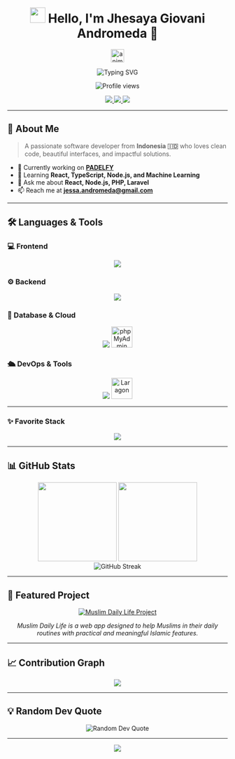 <!-- Header -->
<h1 align="center">
  <img src="https://raw.githubusercontent.com/ABSphreak/readme-emojis/main/wave.gif" width="35px">
  Hello, I'm <b>Jhesaya Giovani Andromeda</b> 👋
</h1>

<!-- Animated Divider -->
<p align="center">
  <img src="https://i.imgur.com/dBaSKWF.gif" height="30" alt="animated line" />
</p>

<!-- Centered Typing SVG (with neon glow) -->
<div align="center">
  <img src="https://readme-typing-svg.herokuapp.com?font=Fira+Code&weight=500&size=24&pause=1000&color=2E9598&center=true&vCenter=true&width=600&lines=Full-Stack+Developer;UI%2FUX+Enthusiast;Open+Source+Contributor;Always+Learning+New+Things&repeat=true" alt="Typing SVG" />
</div>

<!-- Profile Views -->
<p align="center">
  <img src="https://komarev.com/ghpvc/?username=jhesayaa&style=flat-square&color=2E9598" alt="Profile views" />
</p>

<!-- Social Links -->
<p align="center">
  <a href="https://www.linkedin.com/in/jhesaya-giovani-andromeda/">
    <img src="https://img.shields.io/badge/LinkedIn-0077B5?style=for-the-badge&logo=linkedin&logoColor=white" />
  </a>
  <a href="https://www.instagram.com/jhesayaa/">
    <img src="https://img.shields.io/badge/Instagram-E4405F?style=for-the-badge&logo=instagram&logoColor=white" />
  </a>
  <a href="https://muslimdailylife.org/">
    <img src="https://img.shields.io/badge/Muslim_Daily_Life-1A936F?style=for-the-badge&logo=php&logoColor=white" />
  </a>
</p>

---

## 🚀 About Me
> A passionate software developer from **Indonesia 🇮🇩** who loves clean code, beautiful interfaces, and impactful solutions.

- 🔭 Currently working on **[PADELFY](#)**
- 🌱 Learning **React, TypeScript, Node.js, and Machine Learning**
- 💬 Ask me about **React, Node.js, PHP, Laravel**
- 📫 Reach me at **jessa.andromeda@gmail.com**

---

## 🛠️ Languages & Tools

### 💻 Frontend
<div align="center">
  <img src="https://skillicons.dev/icons?i=react,typescript,javascript,html,css,tailwind,figma&perline=7" />
</div>

### ⚙️ Backend
<div align="center">
  <img src="https://skillicons.dev/icons?i=laravel,php,javascript,typescript,nodejs,express,python&perline=7" />
</div>

### 🧰 Database & Cloud
<div align="center">
  <img src="https://skillicons.dev/icons?i=supabase,postgres&perline=7" />
  <img height="48" src="https://www.phpmyadmin.net/static/images/logo.png" alt="phpMyAdmin" title="phpMyAdmin" />
</div>

### 🛳️ DevOps & Tools
<div align="center">
  <img src="https://skillicons.dev/icons?i=docker,git&perline=7" />
  <img height="48" src="https://cdn.simpleicons.org/laragon/0E83CD" alt="Laragon" title="Laragon" />
</div>

---

### ✨ Favorite Stack
<div align="center">
  <img src="https://readme-typing-svg.herokuapp.com?font=Fira+Code&size=22&pause=1500&color=2E9598&width=600&center=true&vCenter=true&lines=⚡+React+%2B+PHP+%2B+Laravel+%2B+TailwindCSS+%2B+Supabase+⚡" />
</div>

---

## 📊 GitHub Stats
<div align="center">
  <img height="180em" src="https://github-readme-stats.vercel.app/api?username=jhesayaa&show_icons=true&theme=tokyonight&include_all_commits=true&count_private=true" />
  <img height="180em" src="https://github-readme-stats.vercel.app/api/top-langs/?username=jhesayaa&layout=compact&langs_count=8&theme=tokyonight" />
</div>

<div align="center">
  <img src="https://streak-stats.demolab.com?user=jhesayaa&theme=tokyonight&border_radius=5" alt="GitHub Streak" />
</div>

---

## 🌟 Featured Project
<div align="center">
  <a href="https://muslimdailylife.org/">
    <img src="https://img.shields.io/badge/Muslim_Daily_Life-Islamic_Web_App-1a936f?style=for-the-badge&logo=php" alt="Muslim Daily Life Project" />
  </a>
  <p><i>Muslim Daily Life is a web app designed to help Muslims in their daily routines with practical and meaningful Islamic features.</i></p>
</div>

---

## 📈 Contribution Graph
<div align="center">
  <img src="https://github-readme-activity-graph.vercel.app/graph?username=jhesayaa&theme=tokyo-night&radius=8" />
</div>

---

## 💡 Random Dev Quote
<div align="center">
  <img src="https://quotes-github-readme.vercel.app/api?type=horizontal&theme=tokyonight" alt="Random Dev Quote" />
</div>

---

<div align="center">
  <a href="https://github.com/jhesayaa">
    <img src="https://img.shields.io/badge/Made%20with%20❤️%20by-Jhesaya%20Giovani%20Andromeda-2E9598?style=for-the-badge" />
  </a>
</div>
